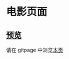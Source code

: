# 电影页面

## [预览](src/index.html)

请在 gitpage 中浏览[本页](https://mekefly.github.io/quick-style/movie-app)

